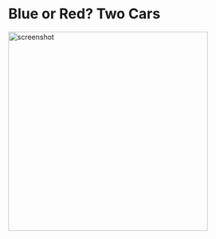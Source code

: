 # Blue or Red? Two Cars

<img src="https://blipthirteen.com/images/projects/blue_or_red/0.jpg" alt="screenshot" height="400" />